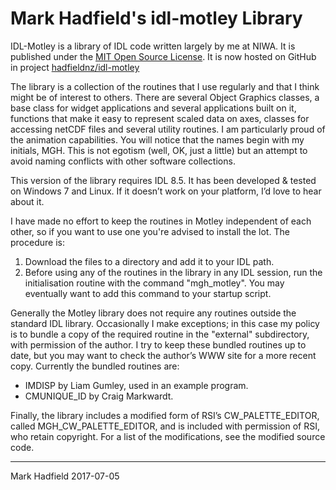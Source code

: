 # Mark Hadfield's idl-motley Library

IDL-Motley is a library of IDL code written largely by me at NIWA. It is published under the
[MIT Open Source License](http://www.opensource.org/licenses/mit-license.php). It is now hosted on
GitHub in project [hadfieldnz/idl-motley](https://github.com/hadfieldnz/idl-motley)

The library is a collection of the routines that I use regularly and that I think might be of interest to others.
There are several Object Graphics classes, a base class for widget applications and several applications built
on it, functions that make it easy to represent scaled data on axes, classes for accessing netCDF files
and several utility routines. I am particularly proud of the animation capabilities. You will notice that the names begin with my initials, MGH. This is not egotism
(well, OK, just a little) but an attempt to avoid naming conflicts with other software collections.

This version of the library requires IDL 8.5. It has been developed & tested on Windows 7 and Linux.
If it doesn’t work on your platform, I’d love to hear about it.

I have made no effort to keep the routines in Motley independent of each other, so if you want to use one you're advised to install the lot. The procedure is:
1.	Download the files to a directory and add it to your IDL path.
3.	Before using any of the routines in the library in any IDL session, run the initialisation routine with the command "mgh_motley". You may eventually want to add this command to your startup script.

Generally the Motley library does not require any routines outside the standard IDL library. Occasionally I make exceptions; in this case my policy is to bundle a copy of the required routine in the "external" subdirectory, with permission of the author. I try to keep these bundled routines up to date, but you may want to check the author’s WWW site for a more recent copy. Currently the bundled routines are:
 *	IMDISP by Liam Gumley, used in an example program.
 *	CMUNIQUE_ID by Craig Markwardt.

Finally, the library includes a modified form of RSI’s CW_PALETTE_EDITOR, called MGH_CW_PALETTE_EDITOR, and is included with permission of RSI, who retain copyright. For a list of the modifications, see the modified source code.
________________________________________
Mark Hadfield 2017-07-05

